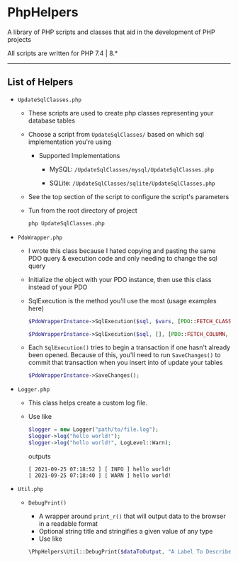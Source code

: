# PhpHelpers

A library of PHP scripts and classes that aid in the development of PHP projects

All scripts are written for PHP 7.4 | 8.\*

---

## List of Helpers

- `UpdateSqlClasses.php`

  - These scripts are used to create php classes representing your database tables
  - Choose a script from `UpdateSqlClasses/` based on which sql implementation you're using

    - Supported Implementations

      - MySQL: `/UpdateSqlClasses/mysql/UpdateSqlClasses.php`

      - SQLite: `/UpdateSqlClasses/sqlite/UpdateSqlClasses.php`

  - See the top section of the script to configure the script's parameters
  - Tun from the root directory of project

    ```bash
    php UpdateSqlClasses.php
    ```

- `PdoWrapper.php`

  - I wrote this class because I hated copying and pasting the same PDO query & execution code and only needing to change the sql query
  - Initialize the object with your PDO instance, then use this class instead of your PDO
  - SqlExecution is the method you'll use the most (usage examples here)

    ```php
    $PdoWrapperInstance->SqlExecution($sql, $vars, [PDO::FETCH_CLASS, User::class], "fetch");

    $PdoWrapperInstance->SqlExecution($sql, [], [PDO::FETCH_COLUMN, 0], "fetchAll");
    ```

  - Each `SqlExecution()` tries to begin a transaction if one hasn't already been opened. Because of this, you'll need to run `SaveChanges()` to commit that transaction when you insert into of update your tables
    ```php
    $PdoWrapperInstance->SaveChanges();
    ```

- `Logger.php`

  - This class helps create a custom log file.
  - Use like

    ```php
    $logger = new Logger("path/to/file.log");
    $logger->log("hello world!");
    $logger->log("hello world!", LogLevel::Warn);
    ```

    outputs

    ```log
    [ 2021-09-25 07:18:52 ] [ INFO ] hello world!
    [ 2021-09-25 07:18:40 ] [ WARN ] hello world!
    ```

- `Util.php`

  - `DebugPrint()`

    - A wrapper around `print_r()` that will output data to the browser in a readable format
    - Optional string title and stringifies a given value of any type
    - Use like

    ```php
    \PhpHelpers\Util::DebugPrint($dataToOutput, "A Label To Describe Data");
    ```
